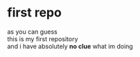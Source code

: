 # first repo
as you can guess<br />
this is my first repository<br>
and i have absolutely **no clue** what im doing
